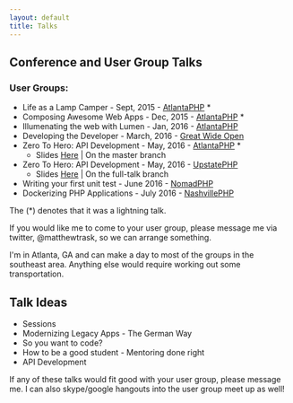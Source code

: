 ```yaml
---
layout: default
title: Talks
---
```

## Conference and User Group Talks

### User Groups:

* Life as a Lamp Camper - Sept, 2015 - [AtlantaPHP](https://atlantaphp.org) *
* Composing Awesome Web Apps - Dec, 2015 - [AtlantaPHP](https://atlantaphp.org) *
* Illumenating the web with Lumen - Jan, 2016 - [AtlantaPHP](https://atlantaphp.org)
* Developing the Developer - March, 2016 - [Great Wide Open](http://greatwideopen.org)
* Zero To Hero: API Development - May, 2016 - [AtlantaPHP](https://atlantaphp.org) * 
  - Slides [Here](https://github.com/rocketpastsix/zeroToHeroApi) | On the master branch
* Zero To Hero: API Development - May, 2016 - [UpstatePHP](http://upstatephp.com/)
  - Slides [Here](https://github.com/rocketpastsix/zeroToHeroApi) | On the full-talk branch
* Writing your first unit test - June 2016 - [NomadPHP](https://nomadphp.com)
* Dockerizing PHP Applications - July 2016 - [NashvillePHP](http://nashvillephp.org)

The (*) denotes that it was a lightning talk.

If you would like me to come to your user group, please message me via twitter, @matthewtrask,
so we can arrange something.

I'm in Atlanta, GA and can make a day to most of the groups in the southeast area. Anything else
would require working out some transportation.

## Talk Ideas

* Sessions
* Modernizing Legacy Apps - The German Way
* So you want to code?
* How to be a good student - Mentoring done right
* API Development

If any of these talks would fit good with your user group, please message me. I can also skype/google hangouts into the user group meet up as well!
